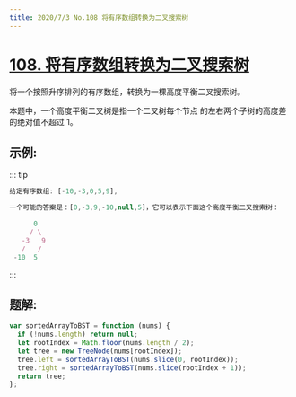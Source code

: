 ```yaml
---
title: 2020/7/3 No.108 将有序数组转换为二叉搜索树
---
```


# [108. 将有序数组转换为二叉搜索树](https://leetcode-cn.com/problems/convert-sorted-array-to-binary-search-tree/)

将一个按照升序排列的有序数组，转换为一棵高度平衡二叉搜索树。

本题中，一个高度平衡二叉树是指一个二叉树每个节点 的左右两个子树的高度差的绝对值不超过 1。

## 示例:

::: tip

```js
给定有序数组: [-10,-3,0,5,9],

一个可能的答案是：[0,-3,9,-10,null,5]，它可以表示下面这个高度平衡二叉搜索树：

      0
     / \
   -3   9
   /   /
 -10  5
```

:::

## 题解:

```js
var sortedArrayToBST = function (nums) {
  if (!nums.length) return null;
  let rootIndex = Math.floor(nums.length / 2);
  let tree = new TreeNode(nums[rootIndex]);
  tree.left = sortedArrayToBST(nums.slice(0, rootIndex));
  tree.right = sortedArrayToBST(nums.slice(rootIndex + 1));
  return tree;
};
```

